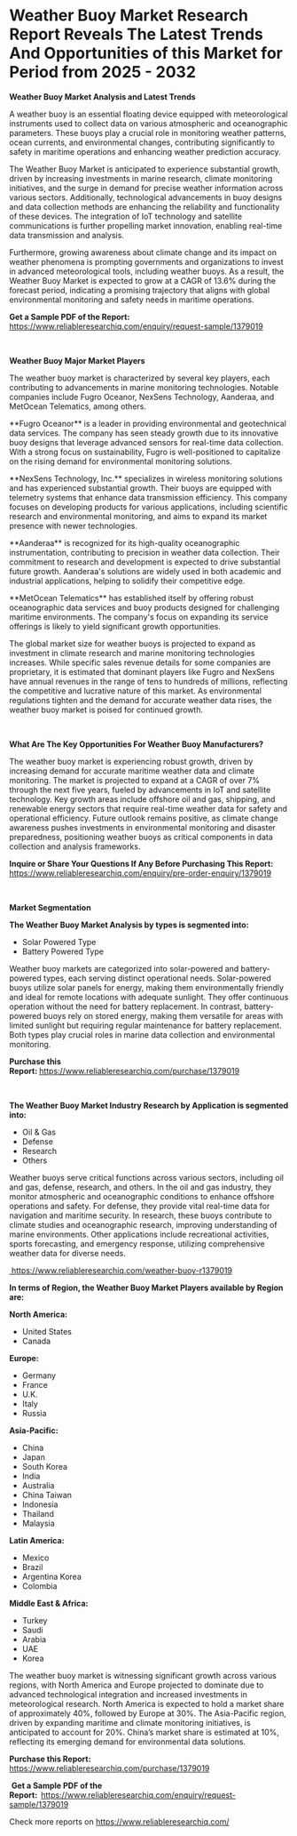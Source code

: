 <p><h1>Weather Buoy Market Research Report Reveals The Latest Trends And Opportunities of this Market for Period from 2025 - 2032</h1></p><p><strong>Weather Buoy Market Analysis and Latest Trends</strong></p>
<p><p>A weather buoy is an essential floating device equipped with meteorological instruments used to collect data on various atmospheric and oceanographic parameters. These buoys play a crucial role in monitoring weather patterns, ocean currents, and environmental changes, contributing significantly to safety in maritime operations and enhancing weather prediction accuracy.</p><p>The Weather Buoy Market is anticipated to experience substantial growth, driven by increasing investments in marine research, climate monitoring initiatives, and the surge in demand for precise weather information across various sectors. Additionally, technological advancements in buoy designs and data collection methods are enhancing the reliability and functionality of these devices. The integration of IoT technology and satellite communications is further propelling market innovation, enabling real-time data transmission and analysis.</p><p>Furthermore, growing awareness about climate change and its impact on weather phenomena is prompting governments and organizations to invest in advanced meteorological tools, including weather buoys. As a result, the Weather Buoy Market is expected to grow at a CAGR of 13.6% during the forecast period, indicating a promising trajectory that aligns with global environmental monitoring and safety needs in maritime operations.</p></p>
<p><strong>Get a Sample PDF of the Report:&nbsp;</strong> <a href="https://www.reliableresearchiq.com/enquiry/request-sample/1379019?utm_campaign=2101&utm_medium=2&utm_source=Github&utm_content=ia&utm_term=16022025&utm_id=weather-buoy">https://www.reliableresearchiq.com/enquiry/request-sample/1379019</a></p>
<p>&nbsp;</p>
<p><strong>Weather Buoy Major Market Players</strong></p>
<p><p>The weather buoy market is characterized by several key players, each contributing to advancements in marine monitoring technologies. Notable companies include Fugro Oceanor, NexSens Technology, Aanderaa, and MetOcean Telematics, among others.</p><p>**Fugro Oceanor** is a leader in providing environmental and geotechnical data services. The company has seen steady growth due to its innovative buoy designs that leverage advanced sensors for real-time data collection. With a strong focus on sustainability, Fugro is well-positioned to capitalize on the rising demand for environmental monitoring solutions.</p><p>**NexSens Technology, Inc.** specializes in wireless monitoring solutions and has experienced substantial growth. Their buoys are equipped with telemetry systems that enhance data transmission efficiency. This company focuses on developing products for various applications, including scientific research and environmental monitoring, and aims to expand its market presence with newer technologies.</p><p>**Aanderaa** is recognized for its high-quality oceanographic instrumentation, contributing to precision in weather data collection. Their commitment to research and development is expected to drive substantial future growth. Aanderaa's solutions are widely used in both academic and industrial applications, helping to solidify their competitive edge.</p><p>**MetOcean Telematics** has established itself by offering robust oceanographic data services and buoy products designed for challenging maritime environments. The company's focus on expanding its service offerings is likely to yield significant growth opportunities.</p><p>The global market size for weather buoys is projected to expand as investment in climate research and marine monitoring technologies increases. While specific sales revenue details for some companies are proprietary, it is estimated that dominant players like Fugro and NexSens have annual revenues in the range of tens to hundreds of millions, reflecting the competitive and lucrative nature of this market. As environmental regulations tighten and the demand for accurate weather data rises, the weather buoy market is poised for continued growth.</p></p>
<p>&nbsp;</p>
<p><strong>What Are The Key Opportunities For Weather Buoy Manufacturers?</strong></p>
<p><p>The weather buoy market is experiencing robust growth, driven by increasing demand for accurate maritime weather data and climate monitoring. The market is projected to expand at a CAGR of over 7% through the next five years, fueled by advancements in IoT and satellite technology. Key growth areas include offshore oil and gas, shipping, and renewable energy sectors that require real-time weather data for safety and operational efficiency. Future outlook remains positive, as climate change awareness pushes investments in environmental monitoring and disaster preparedness, positioning weather buoys as critical components in data collection and analysis frameworks.</p></p>
<p><strong>Inquire or Share Your Questions If Any Before Purchasing This Report:</strong> <a href="https://www.reliableresearchiq.com/enquiry/pre-order-enquiry/1379019?utm_campaign=2101&utm_medium=2&utm_source=Github&utm_content=ia&utm_term=16022025&utm_id=weather-buoy">https://www.reliableresearchiq.com/enquiry/pre-order-enquiry/1379019</a></p>
<p>&nbsp;</p>
<p><strong>Market Segmentation</strong></p>
<p><strong>The Weather Buoy Market Analysis by types is segmented into:</strong></p>
<p><ul><li>Solar Powered Type</li><li>Battery Powered Type</li></ul></p>
<p><p>Weather buoy markets are categorized into solar-powered and battery-powered types, each serving distinct operational needs. Solar-powered buoys utilize solar panels for energy, making them environmentally friendly and ideal for remote locations with adequate sunlight. They offer continuous operation without the need for battery replacement. In contrast, battery-powered buoys rely on stored energy, making them versatile for areas with limited sunlight but requiring regular maintenance for battery replacement. Both types play crucial roles in marine data collection and environmental monitoring.</p></p>
<p><strong>Purchase this Report:&nbsp;</strong><a href="https://www.reliableresearchiq.com/purchase/1379019?utm_campaign=2101&utm_medium=2&utm_source=Github&utm_content=ia&utm_term=16022025&utm_id=weather-buoy">https://www.reliableresearchiq.com/purchase/1379019</a></p>
<p>&nbsp;</p>
<p><strong>The Weather Buoy Market Industry Research by Application is segmented into:</strong></p>
<p><ul><li>Oil & Gas</li><li>Defense</li><li>Research</li><li>Others</li></ul></p>
<p><p>Weather buoys serve critical functions across various sectors, including oil and gas, defense, research, and others. In the oil and gas industry, they monitor atmospheric and oceanographic conditions to enhance offshore operations and safety. For defense, they provide vital real-time data for navigation and maritime security. In research, these buoys contribute to climate studies and oceanographic research, improving understanding of marine environments. Other applications include recreational activities, sports forecasting, and emergency response, utilizing comprehensive weather data for diverse needs.</p></p>
<p><a href="https://www.reliableresearchiq.com/weather-buoy-r1379019?utm_campaign=2101&utm_medium=2&utm_source=Github&utm_content=ia&utm_term=16022025&utm_id=weather-buoy">&nbsp;https://www.reliableresearchiq.com/weather-buoy-r1379019</a></p>
<p><strong>In terms of Region, the Weather Buoy Market Players available by Region are:</strong></p>
<p>
    <p> <strong> North America: </strong>
        <ul>
            <li>United States</li>
            <li>Canada</li>
        </ul>
        </p> 
    <p> <strong> Europe: </strong>
        <ul>
            <li>Germany</li>
            <li>France</li>
            <li>U.K.</li>
            <li>Italy</li>
            <li>Russia</li>
        </ul>
        </p> 
    <p> <strong> Asia-Pacific: </strong>
        <ul>
            <li>China</li>
            <li>Japan</li>
            <li>South Korea</li>
            <li>India</li>
            <li>Australia</li>
            <li>China Taiwan</li>
            <li>Indonesia</li>
            <li>Thailand</li>
            <li>Malaysia</li>
        </ul>
        </p> 
    <p> <strong> Latin America: </strong>
        <ul>
            <li>Mexico</li>
            <li>Brazil</li>
            <li>Argentina Korea</li>
            <li>Colombia</li>
        </ul>
        </p> 
    <p> <strong> Middle East & Africa: </strong>
        <ul>
            <li>Turkey</li>
            <li>Saudi</li>
            <li>Arabia</li>
            <li>UAE</li>
            <li>Korea</li>
        </ul>
    </p>
    </p>
<p><p>The weather buoy market is witnessing significant growth across various regions, with North America and Europe projected to dominate due to advanced technological integration and increased investments in meteorological research. North America is expected to hold a market share of approximately 40%, followed by Europe at 30%. The Asia-Pacific region, driven by expanding maritime and climate monitoring initiatives, is anticipated to account for 20%. China’s market share is estimated at 10%, reflecting its emerging demand for environmental data solutions.</p></p>
<p><strong>Purchase this Report: </strong><a href="https://www.reliableresearchiq.com/purchase/1379019?utm_campaign=2101&utm_medium=2&utm_source=Github&utm_content=ia&utm_term=16022025&utm_id=weather-buoy">https://www.reliableresearchiq.com/purchase/1379019</a></p>
<p>&nbsp;<strong>Get a Sample PDF of the Report:&nbsp;&nbsp;</strong><a href="https://www.reliableresearchiq.com/enquiry/request-sample/1379019?utm_campaign=2101&utm_medium=2&utm_source=Github&utm_content=ia&utm_term=16022025&utm_id=weather-buoy">https://www.reliableresearchiq.com/enquiry/request-sample/1379019</a></p>
<p><strong></strong></p>
<p>Check more reports on <a href="https://www.reliableresearchiq.com/?utm_campaign=2101&utm_medium=2&utm_source=Github&utm_content=ia&utm_term=16022025&utm_id=weather-buoy">https://www.reliableresearchiq.com/</a></p>